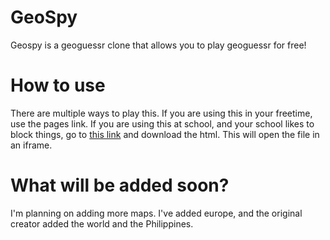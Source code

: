 # GeoSpy
Geospy is a geoguessr clone that allows you to play geoguessr for free!

# How to use
There are multiple ways to play this. If you are using this in your freetime, use the pages link. If you are using this at school, and your school likes to block things, go to [this link](https://drive.google.com/file/d/1c3EqJqyKykhg95nYHsVTUioq2U3WUCkk/view?usp=sharing) and download the html. This will open the file in an iframe.

# What will be added soon?
I'm planning on adding more maps. I've added europe, and the original creator added the world and the Philippines.
